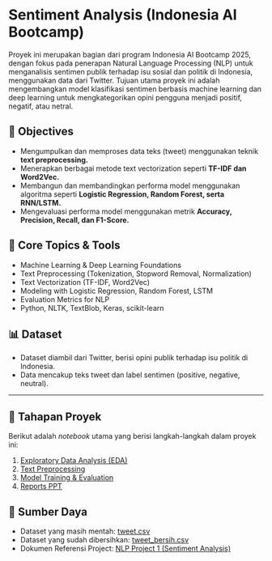 # Sentiment Analysis (Indonesia AI Bootcamp)
Proyek ini merupakan bagian dari program Indonesia AI Bootcamp 2025, dengan fokus pada penerapan Natural Language Processing (NLP) untuk menganalisis sentimen publik terhadap isu sosial dan politik di Indonesia, menggunakan data dari Twitter.
Tujuan utama proyek ini adalah mengembangkan model klasifikasi sentimen berbasis machine learning dan deep learning untuk mengkategorikan opini pengguna menjadi positif, negatif, atau netral.  

## 🎯 **Objectives**
- Mengumpulkan dan memproses data teks (tweet) menggunakan teknik **text preprocessing.**  
- Menerapkan berbagai metode text vectorization seperti **TF-IDF dan Word2Vec.**  
- Membangun dan membandingkan performa model menggunakan algoritma seperti **Logistic Regression, Random Forest, serta RNN/LSTM.**  
- Mengevaluasi performa model menggunakan metrik **Accuracy, Precision, Recall, dan F1-Score.**  

## 🧠 **Core Topics & Tools**
- Machine Learning & Deep Learning Foundations
- Text Preprocessing (Tokenization, Stopword Removal, Normalization)
- Text Vectorization (TF-IDF, Word2Vec)
- Modeling with Logistic Regression, Random Forest, LSTM
- Evaluation Metrics for NLP
- Python, NLTK, TextBlob, Keras, scikit-learn

## 📊 **Dataset**
- Dataset diambil dari Twitter, berisi opini publik terhadap isu politik di Indonesia.
- Data mencakup teks tweet dan label sentimen (positive, negative, neutral).

-----

## 🚀 Tahapan Proyek

Berikut adalah *notebook* utama yang berisi langkah-langkah dalam proyek ini:

1. [Exploratory Data Analysis (EDA)](Data%20Preparation/EDA.ipynb)
2. [Text Preprocessing](Data%20Preparation/text_preprocessing.ipynb)
3. [Model Training & Evaluation](Models)
4. [Reports PPT](Reports/PPT%20Project%201%20-%20Arjuna%20Rivaldo.pdf)

## 📁 Sumber Daya

- Dataset yang masih mentah: [tweet.csv](Raw%20Data/tweet.csv)
- Dataset yang sudah dibersihkan: [tweet_bersih.csv](Processed%20Data/tweet_bersih.csv)
- Dokumen Referensi Project: [NLP Project 1 (Sentiment Analysis)](NLP%20Project%201%20(Sentiment%20Analysis).pdf)
